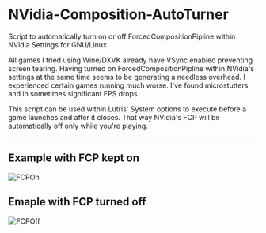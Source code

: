# NVidia-Composition-AutoTurner
Script to automatically turn on or off ForcedCompositionPipline within NVidia Settings for GNU/Linux

All games I tried using Wine/DXVK already have VSync enabled preventing screen tearing. Having turned on ForcedCompositionPipline within NVidia's settings at the same time seems to be generating a needless overhead. I experienced certain games running much worse. I've found microstutters and in sometimes significant FPS drops.

This script can be used within Lutris' System options to execute before a game launches and after it closes. That way NVidia's FCP will be automatically off only while you're playing. 

---
## Example with FCP kept on

![FCPOn](https://github.com/Snaggly/NVidia-Composition-AutoTurner/raw/master/FCP-On.gif)

## Emaple with FCP turned off

![FCPOff](https://github.com/Snaggly/NVidia-Composition-AutoTurner/raw/master/FCP-Off.gif)
